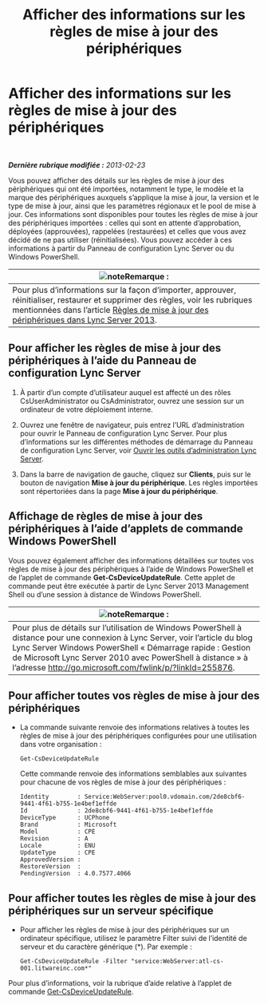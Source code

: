﻿---
title: Afficher des informations sur les règles de mise à jour des périphériques
TOCTitle: Afficher des informations sur les règles de mise à jour des périphériques
ms:assetid: d6677ca4-024b-4816-8511-8d7630788107
ms:mtpsurl: https://technet.microsoft.com/fr-fr/library/JJ994077(v=OCS.15)
ms:contentKeyID: 53095537
ms.date: 05/20/2016
mtps_version: v=OCS.15
ms.translationtype: HT
---

# Afficher des informations sur les règles de mise à jour des périphériques

 

_**Dernière rubrique modifiée :** 2013-02-23_

Vous pouvez afficher des détails sur les règles de mise à jour des périphériques qui ont été importées, notamment le type, le modèle et la marque des périphériques auxquels s’applique la mise à jour, la version et le type de mise à jour, ainsi que les paramètres régionaux et le pool de mise à jour. Ces informations sont disponibles pour toutes les règles de mise à jour des périphériques importées : celles qui sont en attente d’approbation, déployées (approuvées), rappelées (restaurées) et celles que vous avez décidé de ne pas utiliser (réinitialisées). Vous pouvez accéder à ces informations à partir du Panneau de configuration Lync Server ou du Windows PowerShell.

<table>
<thead>
<tr class="header">
<th><img src="images/Gg398920.note(OCS.15).gif" title="note" alt="note" />Remarque :</th>
</tr>
</thead>
<tbody>
<tr class="odd">
<td>Pour plus d’informations sur la façon d’importer, approuver, réinitialiser, restaurer et supprimer des règles, voir les rubriques mentionnées dans l’article <a href="lync-server-2013-device-update-rules.md">Règles de mise à jour des périphériques dans Lync Server 2013</a>.</td>
</tr>
</tbody>
</table>


## Pour afficher les règles de mise à jour des périphériques à l’aide du Panneau de configuration Lync Server

1.  À partir d’un compte d’utilisateur auquel est affecté un des rôles CsUserAdministrator ou CsAdministrator, ouvrez une session sur un ordinateur de votre déploiement interne.

2.  Ouvrez une fenêtre de navigateur, puis entrez l’URL d’administration pour ouvrir le Panneau de configuration Lync Server. Pour plus d’informations sur les différentes méthodes de démarrage du Panneau de configuration Lync Server, voir [Ouvrir les outils d’administration Lync Server](lync-server-2013-open-lync-server-administrative-tools.md).

3.  Dans la barre de navigation de gauche, cliquez sur **Clients**, puis sur le bouton de navigation **Mise à jour du périphérique**. Les règles importées sont répertoriées dans la page **Mise à jour du périphérique**.

## Affichage de règles de mise à jour des périphériques à l’aide d’applets de commande Windows PowerShell

Vous pouvez également afficher des informations détaillées sur toutes vos règles de mise à jour des périphériques à l’aide de Windows PowerShell et de l’applet de commande **Get-CsDeviceUpdateRule**. Cette applet de commande peut être exécutée à partir de Lync Server 2013 Management Shell ou d’une session à distance de Windows PowerShell.

<table>
<thead>
<tr class="header">
<th><img src="images/Gg398920.note(OCS.15).gif" title="note" alt="note" />Remarque :</th>
</tr>
</thead>
<tbody>
<tr class="odd">
<td>Pour plus de détails sur l’utilisation de Windows PowerShell à distance pour une connexion à Lync Server, voir l’article du blog Lync Server Windows PowerShell « Démarrage rapide : Gestion de Microsoft Lync Server 2010 avec PowerShell à distance » à l’adresse <a href="http://go.microsoft.com/fwlink/p/?linkid=255876">http://go.microsoft.com/fwlink/p/?linkId=255876</a>.</td>
</tr>
</tbody>
</table>


## Pour afficher toutes vos règles de mise à jour des périphériques

  - La commande suivante renvoie des informations relatives à toutes les règles de mise à jour des périphériques configurées pour une utilisation dans votre organisation :
    
        Get-CsDeviceUpdateRule
    
    Cette commande renvoie des informations semblables aux suivantes pour chacune de vos règles de mise à jour des périphériques :
    
        Identity        : Service:WebServer:pool0.vdomain.com/2de8cbf6-9441-4f61-b755-1e4bef1effde
        Id              : 2de8cbf6-9441-4f61-b755-1e4bef1effde
        DeviceType      : UCPhone
        Brand           : Microsoft
        Model           : CPE
        Revision        : A
        Locale          : ENU
        UpdateType      : CPE
        ApprovedVersion :
        RestoreVersion  :
        PendingVersion  : 4.0.7577.4066

## Pour afficher toutes les règles de mise à jour des périphériques sur un serveur spécifique

  - Pour afficher les règles de mise à jour des périphériques sur un ordinateur spécifique, utilisez le paramètre Filter suivi de l’identité de serveur et du caractère générique (\*). Par exemple :
    
        Get-CsDeviceUpdateRule -Filter "service:WebServer:atl-cs-001.litwareinc.com*"

Pour plus d’informations, voir la rubrique d’aide relative à l’applet de commande [Get-CsDeviceUpdateRule](https://docs.microsoft.com/en-us/powershell/module/skype/Get-CsDeviceUpdateRule).


